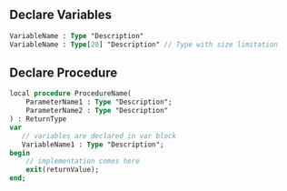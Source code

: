 ## Declare Variables

```pascal
VariableName : Type "Description"
VariableName : Type[20] "Description" // Type with size limitation
```

## Declare Procedure

```pascal
local procedure ProcedureName(
    ParameterName1 : Type "Description";
    ParameterName2 : Type "Description"
) : ReturnType
var
   // variables are declared in var block
   VariableName1 : Type "Description";
begin
    // implementation comes here
    exit(returnValue);
end;
```
